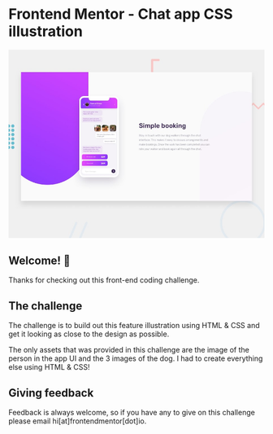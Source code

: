 # Frontend Mentor - Chat app CSS illustration

![Design preview for the Chat app CSS illustration coding challenge](./design/desktop-preview.jpg)

## Welcome! 👋

Thanks for checking out this front-end coding challenge.

## The challenge

The challenge is to build out this feature illustration using HTML & CSS and get it looking as close to the design as possible.

The only assets that was provided in this challenge are the image of the person in the app UI and the 3 images of the dog. I had to create everything else using HTML & CSS!

## Giving feedback

Feedback is always welcome, so if you have any to give on this challenge please email hi[at]frontendmentor[dot]io.


